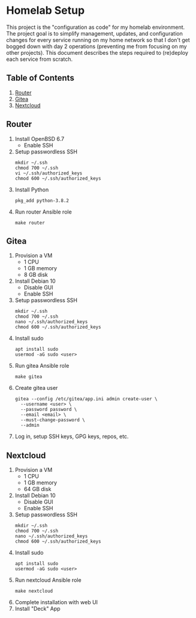 # Homelab Setup

This project is the "configuration as code" for my homelab environment. The project goal is to simplify management, updates, and configuration changes for every service running on my home network so that I don't get bogged down with day 2 operations (preventing me from focusing on my other projects). This document describes the steps required to (re)deploy each service from scratch.


## Table of Contents
1. [Router](#router)
1. [Gitea](#gitea)
1. [Nextcloud](#nextcloud)


## Router

1. Install OpenBSD 6.7
    - Enable SSH
1. Setup passwordless SSH
    ```
    mkdir ~/.ssh
    chmod 700 ~/.ssh
    vi ~/.ssh/authorized_keys
    chmod 600 ~/.ssh/authorized_keys
    ```
1. Install Python
    ```
    pkg_add python-3.8.2
    ```
1. Run router Ansible role
    ```
    make router
    ```


## Gitea

1. Provision a VM
    - 1 CPU
    - 1 GB memory
    - 8 GB disk
1. Install Debian 10
    - Disable GUI
    - Enable SSH
1. Setup passwordless SSH
    ```
    mkdir ~/.ssh
    chmod 700 ~/.ssh
    nano ~/.ssh/authorized_keys
    chmod 600 ~/.ssh/authorized_keys
    ```
1. Install sudo
    ```
    apt install sudo
    usermod -aG sudo <user>
    ```
1. Run gitea Ansible role
    ```
    make gitea
    ```
1. Create gitea user
    ```
    gitea --config /etc/gitea/app.ini admin create-user \
      --username <user> \
      --password password \
      --email <email> \
      --must-change-password \
      --admin
    ```
1. Log in, setup SSH keys, GPG keys, repos, etc.


## Nextcloud

1. Provision a VM
    - 1 CPU
    - 1 GB memory
    - 64 GB disk
1. Install Debian 10
    - Disable GUI
    - Enable SSH
1. Setup passwordless SSH
    ```
    mkdir ~/.ssh
    chmod 700 ~/.ssh
    nano ~/.ssh/authorized_keys
    chmod 600 ~/.ssh/authorized_keys
    ```
1. Install sudo
    ```
    apt install sudo
    usermod -aG sudo <user>
    ```
1. Run nextcloud Ansible role
    ```
    make nextcloud
    ```
1. Complete installation with web UI
1. Install "Deck" App
